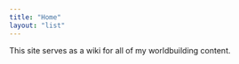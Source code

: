 ```yaml
---
title: "Home"
layout: "list"
---
```


This site serves as a wiki for all of my worldbuilding content. 
